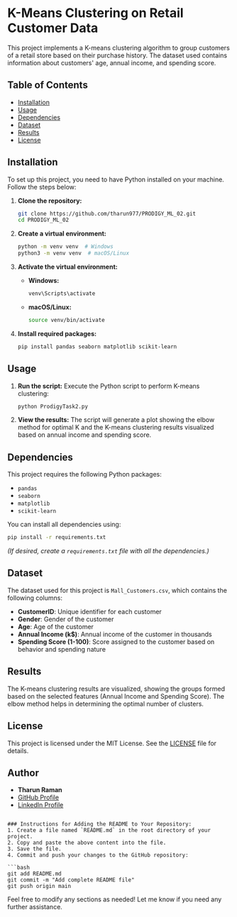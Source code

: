 # K-Means Clustering on Retail Customer Data

This project implements a K-means clustering algorithm to group customers of a retail store based on their purchase history. The dataset used contains information about customers' age, annual income, and spending score.

## Table of Contents

- [Installation](#installation)
- [Usage](#usage)
- [Dependencies](#dependencies)
- [Dataset](#dataset)
- [Results](#results)
- [License](#license)

## Installation

To set up this project, you need to have Python installed on your machine. Follow the steps below:

1. **Clone the repository:**
   ```bash
   git clone https://github.com/tharun977/PRODIGY_ML_02.git
   cd PRODIGY_ML_02
   ```

2. **Create a virtual environment:**
   ```bash
   python -m venv venv  # Windows
   python3 -m venv venv  # macOS/Linux
   ```

3. **Activate the virtual environment:**
   - **Windows:**
     ```bash
     venv\Scripts\activate
     ```
   - **macOS/Linux:**
     ```bash
     source venv/bin/activate
     ```

4. **Install required packages:**
   ```bash
   pip install pandas seaborn matplotlib scikit-learn
   ```

## Usage

1. **Run the script:**
   Execute the Python script to perform K-means clustering:
   ```bash
   python ProdigyTask2.py
   ```

2. **View the results:**
   The script will generate a plot showing the elbow method for optimal K and the K-means clustering results visualized based on annual income and spending score.

## Dependencies

This project requires the following Python packages:
- `pandas`
- `seaborn`
- `matplotlib`
- `scikit-learn`

You can install all dependencies using:
```bash
pip install -r requirements.txt
```

*(If desired, create a `requirements.txt` file with all the dependencies.)*

## Dataset

The dataset used for this project is `Mall_Customers.csv`, which contains the following columns:
- **CustomerID**: Unique identifier for each customer
- **Gender**: Gender of the customer
- **Age**: Age of the customer
- **Annual Income (k$)**: Annual income of the customer in thousands
- **Spending Score (1-100)**: Score assigned to the customer based on behavior and spending nature

## Results

The K-means clustering results are visualized, showing the groups formed based on the selected features (Annual Income and Spending Score). The elbow method helps in determining the optimal number of clusters.

## License

This project is licensed under the MIT License. See the [LICENSE](LICENSE) file for details.

## Author

- **Tharun Raman**
- [GitHub Profile](https://github.com/tharun977)
- [LinkedIn Profile](https://www.linkedin.com/in/tharunraman?lipi=urn%3Ali%3Apage%3Ad_flagship3_profile_view_base_contact_details%3BmOLf8ms%2FT1CLZliM7nBFiQ%3D%3D)
```

### Instructions for Adding the README to Your Repository:
1. Create a file named `README.md` in the root directory of your project.
2. Copy and paste the above content into the file.
3. Save the file.
4. Commit and push your changes to the GitHub repository:

```bash
git add README.md
git commit -m "Add complete README file"
git push origin main
```

Feel free to modify any sections as needed! Let me know if you need any further assistance.

